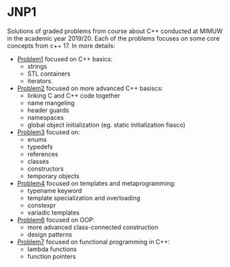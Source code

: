 # JNP1
Solutions of graded problems from course about C++ conducted at MIMUW in the academic year 2019/20. Each of the problems focuses on some core concepts from c++ 17. In more details:

* [Problem1](https://github.com/Podkamienna/JNP1/tree/main/Problem1) focused on C++ basics:
	* strings
	* STL containers
	* iterators.
* [Problem2](https://github.com/Podkamienna/JNP1/tree/main/Problem2) focused on more advanced C++ basiscs: 
	* linking C and C++ code together
	* name mangeling
	* header guards
	* namespaces
	* global object initialization (eg. static initialization fiasco)
* [Problem3](https://github.com/Podkamienna/JNP1/tree/main/Problem3) focused on:
	* enums
	* typedefs
	* references
	* classes
	* constructors
	* temporary objects
* [Problem4](https://github.com/Podkamienna/JNP1/tree/main/Problem4) focused on templates and metaprogramming:
	* typename keyword
	* template specialization and overloading
	* constexpr
	* variadic templates
* [Problem6](https://github.com/Podkamienna/JNP1/tree/main/Problem6) focused on OOP:
	* more advanced class-connected construction
	* design patterns
* [Problem7](https://github.com/Podkamienna/JNP1/tree/main/Problem7) focused on functional programming in C++:
	* lambda functions
	* function pointers
